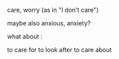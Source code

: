 care, worry (as in "I don't care")

maybe also anxious, anxiety?


what about :

to care for
to look after
to care about